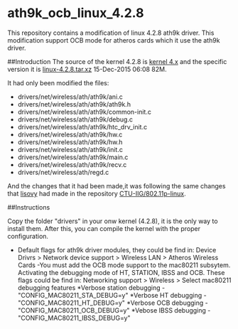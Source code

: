 # ath9k_ocb_linux_4.2.8
This repository contains a modification of linux 4.2.8 ath9k driver. This modification support OCB mode for atheros cards which it use the ath9k driver. 

##Introduction
The source of the kernel 4.2.8 is [kernel 4.x](https://www.kernel.org/pub/linux/kernel/v4.x/) and the specific version
it is [linux-4.2.8.tar.xz](https://www.kernel.org/pub/linux/kernel/v4.x/linux-4.2.8.tar.xz) 15-Dec-2015 06:08 82M. 

It had only been modified the files:
- drivers/net/wireless/ath/ath9k/ani.c
- drivers/net/wireless/ath/ath9k/ath9k.h
- drivers/net/wireless/ath/ath9k/common-init.c
- drivers/net/wireless/ath/ath9k/debug.c
- drivers/net/wireless/ath/ath9k/htc_drv_init.c
- drivers/net/wireless/ath/ath9k/hw.c
- drivers/net/wireless/ath/ath9k/hw.h
- drivers/net/wireless/ath/ath9k/init.c
- drivers/net/wireless/ath/ath9k/main.c
- drivers/net/wireless/ath/ath9k/recv.c
- drivers/net/wireless/ath/regd.c

And the changes that it had been made,it was following the same changes that [lisovy](https://github.com/lisovy) had made in the
repository [CTU-IIG/802.11p-linux](https://github.com/CTU-IIG/802.11p-linux/commit/bf45e0160af428dac8893e48d506ac428fed16b2).

##Instructions

Copy the folder "drivers" in your onw kernel (4.2.8), it is the only way to install them. After this, you can compile the kernel
with the proper configuration.

- Default flags for ath9k driver modules, they could be find in:
Device Drivrs > Network device support > Wireless LAN > Atheros Wireless Cards
-You must add the OCB mode support to the mac80211 subsytem. Activating the debugging mode of HT, STATION, IBSS and OCB. These flags could be find in:
Networking support > Wireless > Select mac80211 debugging features
*Verbose station debugging - "CONFIG_MAC80211_STA_DEBUG=y"
*Verbose HT debugging - "CONFIG_MAC80211_HT_DEBUG=y"
*Verbose OCB debugging - "CONFIG_MAC80211_OCB_DEBUG=y"
*Vebose IBSS debugging - "CONFIG_MAC80211_IBSS_DEBUG=y"

